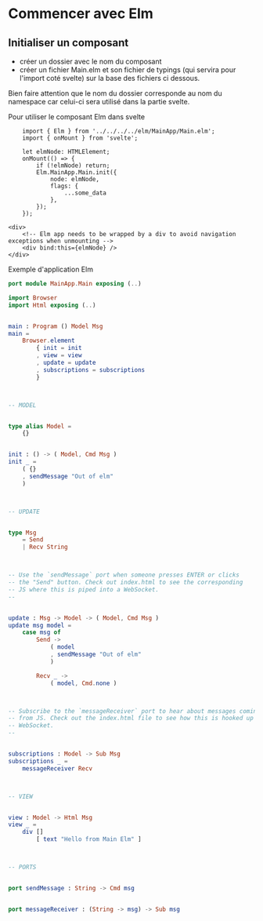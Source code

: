  # Commencer avec Elm

## Initialiser un composant

- créer un dossier avec le nom du composant
- créer un fichier Main.elm et son fichier de typings (qui servira pour l'import coté svelte) sur la base des fichiers ci dessous.

Bien faire attention que le nom du dossier corresponde au nom du namespace car celui-ci sera utilisé dans la partie svelte.

Pour utiliser le composant Elm dans svelte

```svelte
	import { Elm } from '../../../../elm/MainApp/Main.elm';
	import { onMount } from 'svelte';

	let elmNode: HTMLElement;
	onMount(() => {
		if (!elmNode) return;
		Elm.MainApp.Main.init({
			node: elmNode,
			flags: {
				...some_data
			},
		});
	});

<div>
	<!-- Elm app needs to be wrapped by a div to avoid navigation exceptions when unmounting -->
	<div bind:this={elmNode} />
</div>
```

Exemple d'application Elm
```elm
port module MainApp.Main exposing (..)

import Browser
import Html exposing (..)


main : Program () Model Msg
main =
    Browser.element
        { init = init
        , view = view
        , update = update
        , subscriptions = subscriptions
        }



-- MODEL


type alias Model =
    {}


init : () -> ( Model, Cmd Msg )
init _ =
    ( {}
    , sendMessage "Out of elm"
    )



-- UPDATE


type Msg
    = Send
    | Recv String



-- Use the `sendMessage` port when someone presses ENTER or clicks
-- the "Send" button. Check out index.html to see the corresponding
-- JS where this is piped into a WebSocket.
--


update : Msg -> Model -> ( Model, Cmd Msg )
update msg model =
    case msg of
        Send ->
            ( model
            , sendMessage "Out of elm"
            )

        Recv _ ->
            ( model, Cmd.none )



-- Subscribe to the `messageReceiver` port to hear about messages coming in
-- from JS. Check out the index.html file to see how this is hooked up to a
-- WebSocket.
--


subscriptions : Model -> Sub Msg
subscriptions _ =
    messageReceiver Recv



-- VIEW


view : Model -> Html Msg
view _ =
    div []
        [ text "Hello from Main Elm" ]



-- PORTS


port sendMessage : String -> Cmd msg


port messageReceiver : (String -> msg) -> Sub msg
```
